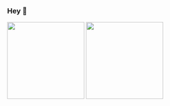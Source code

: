 ### Hey 👋

<p float="left">
  <img src="https://github-readme-stats.vercel.app/api?username=HypedDomi&show_icons=true&count_private=true&title_color=4f8cc9&text_color=9f9f9f&icon_color=4f8cc9&bg_color=181818" height="180">
  <img src="https://github-readme-stats.vercel.app/api/top-langs/?username=HypedDomi&layout=compact&title_color=4f8cc9&text_color=9f9f9f&icon_color=4f8cc9&bg_color=181818"height="180">
</p>

